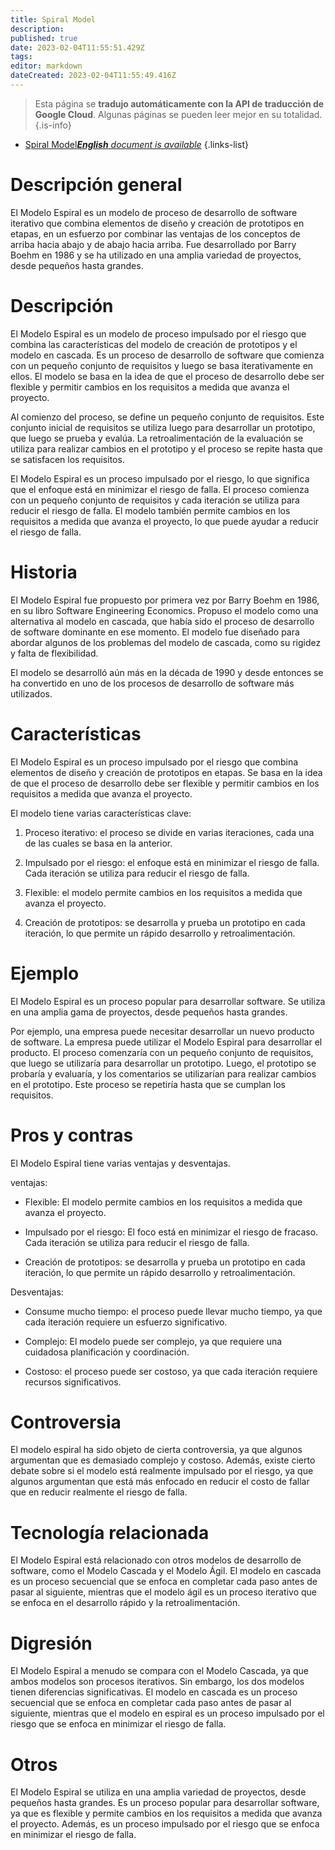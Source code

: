 ```yaml
---
title: Spiral Model
description: 
published: true
date: 2023-02-04T11:55:51.429Z
tags: 
editor: markdown
dateCreated: 2023-02-04T11:55:49.416Z
---
```


> Esta página se **tradujo automáticamente con la API de traducción de Google Cloud**.
Algunas páginas se pueden leer mejor en su totalidad.{.is-info}



- [Spiral Model***English** document is available*](/en/Knowledge-base/Dictionary/spiral-model)
{.links-list}


# Descripción general
El Modelo Espiral es un modelo de proceso de desarrollo de software iterativo que combina elementos de diseño y creación de prototipos en etapas, en un esfuerzo por combinar las ventajas de los conceptos de arriba hacia abajo y de abajo hacia arriba. Fue desarrollado por Barry Boehm en 1986 y se ha utilizado en una amplia variedad de proyectos, desde pequeños hasta grandes.

# Descripción
El Modelo Espiral es un modelo de proceso impulsado por el riesgo que combina las características del modelo de creación de prototipos y el modelo en cascada. Es un proceso de desarrollo de software que comienza con un pequeño conjunto de requisitos y luego se basa iterativamente en ellos. El modelo se basa en la idea de que el proceso de desarrollo debe ser flexible y permitir cambios en los requisitos a medida que avanza el proyecto.

Al comienzo del proceso, se define un pequeño conjunto de requisitos. Este conjunto inicial de requisitos se utiliza luego para desarrollar un prototipo, que luego se prueba y evalúa. La retroalimentación de la evaluación se utiliza para realizar cambios en el prototipo y el proceso se repite hasta que se satisfacen los requisitos.

El Modelo Espiral es un proceso impulsado por el riesgo, lo que significa que el enfoque está en minimizar el riesgo de falla. El proceso comienza con un pequeño conjunto de requisitos y cada iteración se utiliza para reducir el riesgo de falla. El modelo también permite cambios en los requisitos a medida que avanza el proyecto, lo que puede ayudar a reducir el riesgo de falla.

# Historia
El Modelo Espiral fue propuesto por primera vez por Barry Boehm en 1986, en su libro Software Engineering Economics. Propuso el modelo como una alternativa al modelo en cascada, que había sido el proceso de desarrollo de software dominante en ese momento. El modelo fue diseñado para abordar algunos de los problemas del modelo de cascada, como su rigidez y falta de flexibilidad.

El modelo se desarrolló aún más en la década de 1990 y desde entonces se ha convertido en uno de los procesos de desarrollo de software más utilizados.

# Características
El Modelo Espiral es un proceso impulsado por el riesgo que combina elementos de diseño y creación de prototipos en etapas. Se basa en la idea de que el proceso de desarrollo debe ser flexible y permitir cambios en los requisitos a medida que avanza el proyecto.

El modelo tiene varias características clave:

1. Proceso iterativo: el proceso se divide en varias iteraciones, cada una de las cuales se basa en la anterior.

2. Impulsado por el riesgo: el enfoque está en minimizar el riesgo de falla. Cada iteración se utiliza para reducir el riesgo de falla.

3. Flexible: el modelo permite cambios en los requisitos a medida que avanza el proyecto.

4. Creación de prototipos: se desarrolla y prueba un prototipo en cada iteración, lo que permite un rápido desarrollo y retroalimentación.

# Ejemplo
El Modelo Espiral es un proceso popular para desarrollar software. Se utiliza en una amplia gama de proyectos, desde pequeños hasta grandes.

Por ejemplo, una empresa puede necesitar desarrollar un nuevo producto de software. La empresa puede utilizar el Modelo Espiral para desarrollar el producto. El proceso comenzaría con un pequeño conjunto de requisitos, que luego se utilizaría para desarrollar un prototipo. Luego, el prototipo se probaría y evaluaría, y los comentarios se utilizarían para realizar cambios en el prototipo. Este proceso se repetiría hasta que se cumplan los requisitos.

# Pros y contras
El Modelo Espiral tiene varias ventajas y desventajas.

ventajas:

- Flexible: El modelo permite cambios en los requisitos a medida que avanza el proyecto.

- Impulsado por el riesgo: El foco está en minimizar el riesgo de fracaso. Cada iteración se utiliza para reducir el riesgo de falla.

- Creación de prototipos: se desarrolla y prueba un prototipo en cada iteración, lo que permite un rápido desarrollo y retroalimentación.

Desventajas:

- Consume mucho tiempo: el proceso puede llevar mucho tiempo, ya que cada iteración requiere un esfuerzo significativo.

- Complejo: El modelo puede ser complejo, ya que requiere una cuidadosa planificación y coordinación.

- Costoso: el proceso puede ser costoso, ya que cada iteración requiere recursos significativos.

# Controversia
El modelo espiral ha sido objeto de cierta controversia, ya que algunos argumentan que es demasiado complejo y costoso. Además, existe cierto debate sobre si el modelo está realmente impulsado por el riesgo, ya que algunos argumentan que está más enfocado en reducir el costo de fallar que en reducir realmente el riesgo de falla.

# Tecnología relacionada
El Modelo Espiral está relacionado con otros modelos de desarrollo de software, como el Modelo Cascada y el Modelo Ágil. El modelo en cascada es un proceso secuencial que se enfoca en completar cada paso antes de pasar al siguiente, mientras que el modelo ágil es un proceso iterativo que se enfoca en el desarrollo rápido y la retroalimentación.

# Digresión
El Modelo Espiral a menudo se compara con el Modelo Cascada, ya que ambos modelos son procesos iterativos. Sin embargo, los dos modelos tienen diferencias significativas. El modelo en cascada es un proceso secuencial que se enfoca en completar cada paso antes de pasar al siguiente, mientras que el modelo en espiral es un proceso impulsado por el riesgo que se enfoca en minimizar el riesgo de falla.

# Otros
El Modelo Espiral se utiliza en una amplia variedad de proyectos, desde pequeños hasta grandes. Es un proceso popular para desarrollar software, ya que es flexible y permite cambios en los requisitos a medida que avanza el proyecto. Además, es un proceso impulsado por el riesgo que se enfoca en minimizar el riesgo de falla.